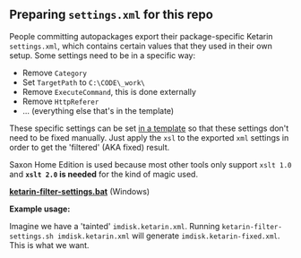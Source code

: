 ## Preparing `settings.xml` for this repo

People committing autopackages export their package-specific Ketarin `settings.xml`, which contains certain values that they used in their own setup. Some settings need to be in a specific way:

* Remove `Category`
* Set `TargetPath` to `C:\CODE\_work\`
* Remove `ExecuteCommand`, this is done externally
* Remove `HttpReferer`
* ... (everything else that's in the template)

These specific settings can be set [in a template](https://github.com/Thilas/chocolatey-packages/blob/master/bin/ketarin-template.xsl) so that these settings don't need to be fixed manually. Just apply the `xsl` to the exported `xml` settings in order to get the 'filtered' (AKA fixed) result.

Saxon Home Edition is used because most other tools only support `xslt 1.0` and __`xslt 2.0` is needed__ for the kind of magic used.

[__ketarin-filter-settings.bat__](https://github.com/Thilas/chocolatey-packages/blob/master/bin/ketarin-filter-settings.bat) (Windows)  

__Example usage:__

Imagine we have a 'tainted' `imdisk.ketarin.xml`. Running `ketarin-filter-settings.sh imdisk.ketarin.xml` will generate `imdisk.ketarin-fixed.xml`. This is what we want.
